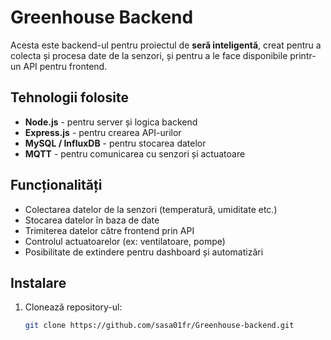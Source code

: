 # Greenhouse Backend

Acesta este backend-ul pentru proiectul de **seră inteligentă**, creat pentru a colecta și procesa date de la senzori, și pentru a le face disponibile printr-un API pentru frontend.

## Tehnologii folosite
- **Node.js** - pentru server și logica backend
- **Express.js** - pentru crearea API-urilor
- **MySQL / InfluxDB** - pentru stocarea datelor
- **MQTT** - pentru comunicarea cu senzori și actuatoare

## Funcționalități
- Colectarea datelor de la senzori (temperatură, umiditate etc.)
- Stocarea datelor în baza de date
- Trimiterea datelor către frontend prin API
- Controlul actuatoarelor (ex: ventilatoare, pompe)
- Posibilitate de extindere pentru dashboard și automatizări

## Instalare
1. Clonează repository-ul:  
   ```bash
   git clone https://github.com/sasa01fr/Greenhouse-backend.git
